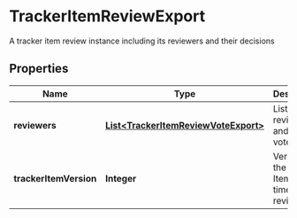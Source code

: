 

# TrackerItemReviewExport

A tracker item review instance including its reviewers and their decisions
## Properties

Name | Type | Description | Notes
------------ | ------------- | ------------- | -------------
**reviewers** | [**List&lt;TrackerItemReviewVoteExport&gt;**](TrackerItemReviewVoteExport.md) | List of reviewers and their votes |  [optional]
**trackerItemVersion** | **Integer** | Version of the Tracker Item at the time of the review |  [optional]



